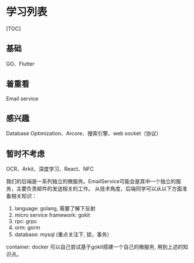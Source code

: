 # 学习列表

[TOC]

## 基础

GO、Flutter

## 着重看

Email service

## 感兴趣

Database Optimization、Arcore、搜索引擎、web socket（协议）

## 暂时不考虑

OCR、Arkit、深度学习、React、NFC



我们的后端是一系列独立的微服务。EmailService可能会是其中一个独立的服务，主要负责邮件的发送相关的工作。
从技术角度，后端同学可以从以下方面准备相关知识：

1. language: golang, 需要了解下反射
2. micro service framework: gokit
3. rpc: grpc
4. orm: gorm
5. database: mysql (重点关注下, 锁，事务）

container: docker
可以自己尝试基于gokit搭建一个自己的微服务, 用到上述的知识点。